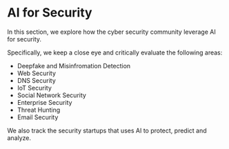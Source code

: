 # AI for Security
In this section, we explore how the cyber security community leverage AI for security.

Specifically, we keep a close eye and critically evaluate the following areas:
* Deepfake and Misinfromation Detection
* Web Security
* DNS Security
* IoT Security
* Social Network Security
* Enterprise Security
* Threat Hunting
* Email Security

We also track the security startups that uses AI to protect, predict and analyze.
